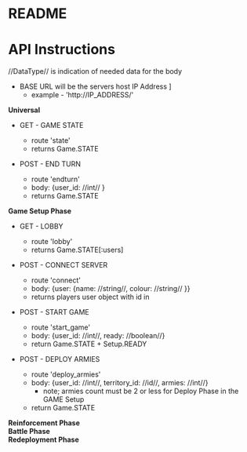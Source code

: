 # README


# API Instructions
//DataType// is indication of needed data for the body
* BASE URL will be the servers host IP Address ]
  - example - 'http://IP_ADDRESS/'

<b>Universal</b>
* GET - GAME STATE
  - route 'state'
  - returns Game.STATE

* POST - END TURN
  - route 'endturn'
  - body: {user_id: //int// }
  - returns Game.STATE

<b>Game Setup Phase</b>
* GET - LOBBY
  - route 'lobby'
  - returns Game.STATE[:users]

* POST - CONNECT SERVER
  - route 'connect'
  - body: {user: {name: //string//, colour: //string// }}
  - returns players user object with id in

* POST - START GAME
  - route 'start_game'
  - body: {user_id: //int//, ready: //boolean//}
  - return Game.STATE + Setup.READY

* POST - DEPLOY ARMIES
  - route 'deploy_armies'
  - body: {user_id: //int//, territory_id: //id//, armies: //int//}
      - note; armies count must be 2 or less for Deploy Phase in the GAME Setup
  - return Game.STATE

<b>Reinforcement Phase</b>
<br>
<b>Battle Phase</b>
<br>
<b>Redeployment Phase</b>
